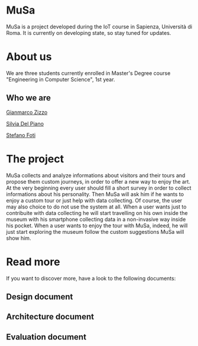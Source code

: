 # MuSa
MuSa is a project developed during the IoT course in Sapienza, Università di Roma. It is currently on developing state, so stay tuned for updates.

# About us
We are three students currently enrolled in Master's Degree course "Engineering in Computer Science", 1st year.    
## Who we are
[Gianmarco Zizzo](https://www.linkedin.com/in/gianmarco-zizzo-9741861a3/)

[Silvia Del Piano](https://www.linkedin.com/in/silvia-del-piano-2482391a6)

[Stefano Foti](https://www.linkedin.com/in/stefano-foti/)

# The project
MuSa collects and analyze informations about visitors and their tours and propose them custom journeys, in order to offer a new way to enjoy the art. At the very beginning every user should fill a short survey in order to collect informations about his personality. Then MuSa will ask him if he wants to enjoy a custom tour or just help with data collecting. Of course, the user may also choice to do not use the system at all. When a user wants just to contribuite with data collecting he will start travelling on his own inside the museum with his smartphone collecting data in a non-invasive way inside his pocket. When a user wants to enjoy the tour with MuSa, indeed, he will just start exploring the museum follow the custom suggestions MuSa will show him. 

# Read more
If you want to discover more, have a look to the following documents:
## Design document

## Architecture document

## Evaluation document
